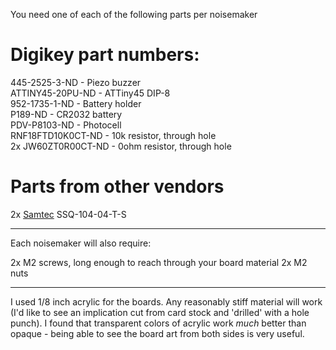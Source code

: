 You need one of each of the following parts per noisemaker

Digikey part numbers:
========
445-2525-3-ND - Piezo buzzer  
ATTINY45-20PU-ND - ATTiny45 DIP-8  
952-1735-1-ND - Battery holder  
P189-ND - CR2032 battery  
PDV-P8103-ND - Photocell  
RNF18FTD10K0CT-ND - 10k resistor, through hole  
2x JW60ZT0R00CT-ND - 0ohm resistor, through hole

Parts from other vendors
========
2x [Samtec](http://www.samtec.com) SSQ-104-04-T-S


---

Each noisemaker will also require:

2x M2 screws, long enough to reach through your board material 
2x M2 nuts

---

I used 1/8 inch acrylic for the boards. Any reasonably stiff material will work (I'd like to see an implication cut from card stock and 'drilled' with a hole punch). I found that transparent colors of acrylic
work *much* better than opaque - being able to see the board art from both sides is very useful.
